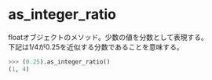 # as_integer_ratio
floatオブジェクトのメソッド。少数の値を分数として表現する。<br>
下記は1/4が0.25を近似する分数であることを意味する。

```python
>>> (0.25).as_integer_ratio()
(1, 4)
```
